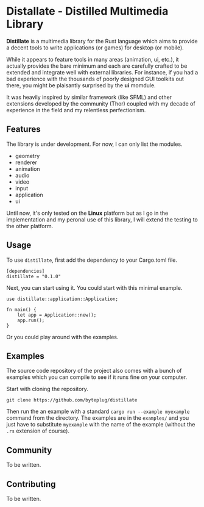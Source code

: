 # Distallate - Distilled Multimedia Library

**Distillate** is a multimedia library for the Rust language which aims to provide a decent tools to write applications (or games) for desktop (or mobile).

While it appears to feature tools in many areas (animation, ui, etc.), it actually provides the bare minimum and each are carefully crafted to be extended and integrate well with external libraries.
For instance, if you had a bad experience with the thousands of poorly designed GUI toolkits out there, you might be plaisantly surprised by the **ui** momdule.

It was heavily inspired by similar framework (like SFML) and other extensions developed by the community (Thor) coupled with my decade of experience in the field and my relentless perfectionism.  

## Features

The library is under development. For now, I can only list the modules.

- geometry
- renderer
- animation
- audio
- video
- input
- application
- ui

Until now, it's only tested on the **Linux** platform but as I go in the implementation and my peronal use of this library, I will extend the testing to the other platform.

## Usage

To use `distillate`, first add the dependency to your Cargo.toml file.

```
[dependencies]
distillate = "0.1.0"
```

Next, you can start using it. You could start with this minimal example.

```
use distillate::application::Application;

fn main() {
    let app = Application::new();
    app.run();
}
```

Or you could play around with the examples.

## Examples

The source code repository of the project also comes with a bunch of examples which you can compile to see if it runs fine on your computer.

Start with cloning the repository.

```
git clone https://github.com/byteplug/distillate
```

Then run the an example with a standard `cargo run --example myexample` command from the directory. The examples are in the `examples/` and you just have to substitute `myexample` with the name of the example (without the `.rs` extension of course).

## Community

To be written.

## Contributing

To be written.